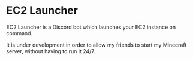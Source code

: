 # EC2 Launcher

EC2 Launcher is a Discord bot which launches your EC2 instance on command.

It is under development in order to allow my friends to start my Minecraft server,
without having to run it 24/7.